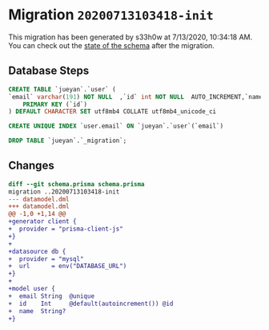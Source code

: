 # Migration `20200713103418-init`

This migration has been generated by s33h0w at 7/13/2020, 10:34:18 AM.
You can check out the [state of the schema](./schema.prisma) after the migration.

## Database Steps

```sql
CREATE TABLE `jueyan`.`user` (
`email` varchar(191) NOT NULL  ,`id` int NOT NULL  AUTO_INCREMENT,`name` varchar(191)   ,
    PRIMARY KEY (`id`)
) DEFAULT CHARACTER SET utf8mb4 COLLATE utf8mb4_unicode_ci

CREATE UNIQUE INDEX `user.email` ON `jueyan`.`user`(`email`)

DROP TABLE `jueyan`.`_migration`;
```

## Changes

```diff
diff --git schema.prisma schema.prisma
migration ..20200713103418-init
--- datamodel.dml
+++ datamodel.dml
@@ -1,0 +1,14 @@
+generator client {
+  provider = "prisma-client-js"
+}
+
+datasource db {
+  provider = "mysql"
+  url      = env("DATABASE_URL")
+}
+
+model user {
+  email String  @unique
+  id    Int     @default(autoincrement()) @id
+  name  String?
+}
```



